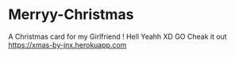 # Merryy-Christmas
A Christmas card for my Girlfriend !
Hell Yeahh XD
GO Cheak it out <https://xmas-by-jnx.herokuapp.com>
